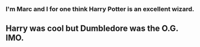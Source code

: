 ### I'm Marc and I for one think Harry Potter is an excellent wizard.

## Harry was cool but Dumbledore was the O.G. IMO.
